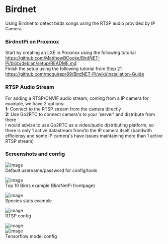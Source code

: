 # Birdnet
Using Birdnet to detect birds songs using the RTSP audio provided by IP Camera  

### BirdnetPi on Proxmox
Start by creating an LXE in Proxmox using the following tutorial  
https://github.com/MatthewBCooke/BirdNET-Pi/blob/debian/setup/README.md  
Finish the setup using the following tutorial from Step 21  
https://github.com/mcguirepr89/BirdNET-Pi/wiki/Installation-Guide  

### RTSP Audio Stream
For adding a RTSP/ONVIF audio stream, coming from a IP camera for example, we have 2 options:  
**1:** Connect to the RTSP stream from the camera directly  
**2:** Use Go2RTC to connect camera's to your 'server' and distribute from there  
I would advise to use Go2RTC as a video/audio distributing platform, so there is only 1 active datastream from/to the IP camera itself (bandwith efficiensy and some IP camera's have issues maintaining more than 1 active RTSP stream)  

### Screenshots and config
![image](https://github.com/kippesikgithub/birdnet_install/assets/100353268/e8023f62-c776-4ba3-b326-98e87196616c)  
Default username/password for config/tools  

![image](https://github.com/kippesikgithub/birdnet_install/assets/100353268/b789952a-ce69-4dc9-b8b4-788123b3b837)  
Top 10 Birds example (BirdNetPi frontpage)  

![image](https://github.com/kippesikgithub/birdnet_install/assets/100353268/7c037dc6-2a61-482c-bd9d-b0d7dd4a5249)  
Species stats example  

![image](https://github.com/kippesikgithub/birdnet_install/assets/100353268/edb9ab05-164f-41f6-a448-f537a66f4179)  
RTSP config

![image](https://github.com/kippesikgithub/birdnet_install/assets/100353268/b0766ce2-5d19-4c4b-8159-dc008423ca80)  
![image](https://github.com/kippesikgithub/birdnet_install/assets/100353268/eeb94ba5-0567-4098-8447-3c32ccc9151e)  
Tensorflow model config  




